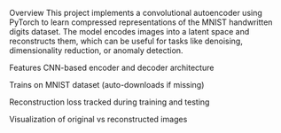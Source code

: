 Overview
This project implements a convolutional autoencoder using PyTorch to learn compressed representations of the MNIST handwritten digits dataset. The model encodes images into a latent space and reconstructs them, which can be useful for tasks like denoising, dimensionality reduction, or anomaly detection.

Features
CNN-based encoder and decoder architecture

Trains on MNIST dataset (auto-downloads if missing)

Reconstruction loss tracked during training and testing

Visualization of original vs reconstructed images

